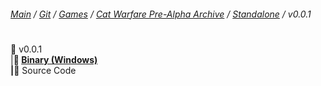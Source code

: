 ﻿###### [Main](https://pikakid98.github.io) / [Git](https://git-pikakid98.github.io) / [Games](https://git-pikakid98.github.io/games) / [Cat Warfare Pre-Alpha Archive](https://git-pikakid98.github.io/games/cat-warfare-pre-alpha-archive) / [Standalone](https://git-pikakid98.github.io/games/cat-warfare-pre-alpha-archive/standalone) / v0.0.1
<h1></h1>

📂 v0.0.1
\
|____📁 [Binary (Windows)](https://github.com/Git-Pikakid98/cat-warfare-pre-alpha-archive/releases/download/v0.0.1/Cat.Warfare.V0.0.1.Pre-Alpha.7z)
\
|____📁 Source Code
